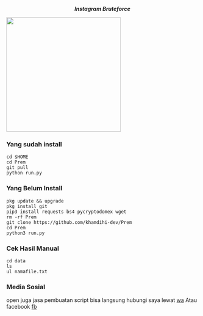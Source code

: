 <p align="center"><i><b>Instagram Bruteforce</i></b></p>
<img src="https://gifdb.com/images/high/glitching-hacker-hub-biwszmcveudzaori.gif" width="300"/>

### Yang sudah install
    cd $HOME
    cd Prem
    git pull
    python run.py
    
### Yang Belum Install
    pkg update && upgrade
    pkg install git
    pip3 install requests bs4 pycryptodomex wget
    rm -rf Prem
    git clone https://github.com/khamdihi-dev/Prem
    cd Prem
    python3 run.py

### Cek Hasil Manual
    cd data
    ls
    ul namafile.txt
    
### Media Sosial
<p>open juga jasa pembuatan script bisa langsung hubungi saya lewat <a href="https://wa.me/+6285729416714">wa</a> Atau facebook
<a href="https://www.facebook.com/profile.php?id=100090703092541">fb</a></p>

